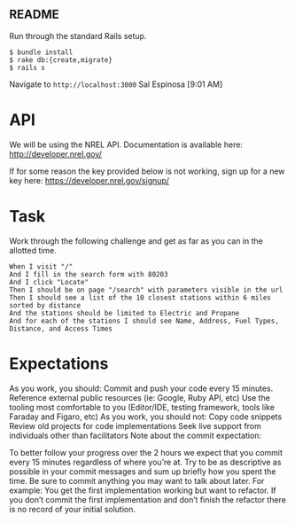 ## README

Run through the standard Rails setup.

```
$ bundle install
$ rake db:{create,migrate}
$ rails s
```

Navigate to `http://localhost:3000`
Sal Espinosa [9:01 AM]
# API

We will be using the NREL API. Documentation is available here: http://developer.nrel.gov/

If for some reason the key provided below is not working, sign up for a new key here: https://developer.nrel.gov/signup/


# Task

Work through the following challenge and get as far as you can in the allotted time.

```As a user
When I visit "/"
And I fill in the search form with 80203
And I click "Locate"
Then I should be on page "/search" with parameters visible in the url
Then I should see a list of the 10 closest stations within 6 miles sorted by distance
And the stations should be limited to Electric and Propane
And for each of the stations I should see Name, Address, Fuel Types, Distance, and Access Times
```

# Expectations

As you work, you should:
Commit and push your code every 15 minutes.
Reference external public resources (ie: Google, Ruby API, etc)
Use the tooling most comfortable to you (Editor/IDE, testing framework, tools like Faraday and Figaro, etc)
As you work, you should not:
Copy code snippets
Review old projects for code implementations
Seek live support from individuals other than facilitators
Note about the commit expectation:

To better follow your progress over the 2 hours we expect that you commit every 15 minutes regardless of where you’re at. Try to be as descriptive as possible in your commit messages and sum up briefly how you spent the time. Be sure to commit anything you may want to talk about later. For example: You get the first implementation working but want to refactor. If you don’t commit the first implementation and don’t finish the refactor there is no record of your initial solution.
